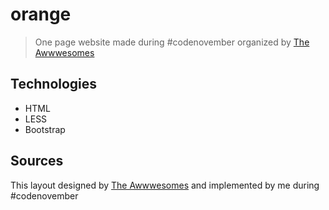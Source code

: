 # orange
> One page website made during #codenovember organized by [The Awwwesomes](https://theawwwesomes.org/ "The Awwwesomes")

## Technologies
* HTML
* LESS
* Bootstrap

## Sources
This layout designed by [The Awwwesomes](https://theawwwesomes.org/ "The Awwwesomes") and implemented by me during #codenovember
